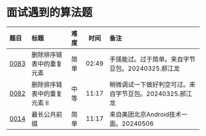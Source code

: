 # 面试遇到的算法题

| 题目           | 标题              | 难度 |  时间   | 备注                               |
|:-------------|:----------------|:---|:-----:|:---------------------------------|
| [0083][0083] | 删除排序链表中的重复元素    | 简单 | 02:49 | 手搓能过。过于简单。来自字节豆包。20240325.郝江龙    |
| [0082][0082] | 删除排序链表中的重复元素 II | 中等 | 11:17 | 稍微调试一下做好判空可过。来自字节豆包。20240325.郝江龙 |
| [0014][0014] | 最长公共前缀          | 简单 | 11:17 | 来自美团北京Android技术一面。20240506       |

[0014]: https://leetcode.cn/problems/longest-common-prefix/description/

[0082]: https://leetcode.cn/problems/remove-duplicates-from-sorted-list-ii/description/

[0083]: https://leetcode.cn/problems/remove-duplicates-from-sorted-list/description/
